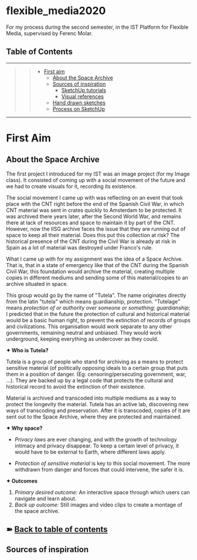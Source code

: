 # flexible_media2020
 For my process during the second semester, in the IST Platform for Flexible Media, supervised by Ferenc Molar.

## Table of Contents
---
>> - [First aim](#first-aim)
>>    - [About the Space Archive](#about-the-space-archive)
>>    - [Sources of inspiration](#sources-of-inspiration)
>>       - [SketchUp tutorials](#sketchup-tutorials)
>>       - [Visual references](#visual-references)
>>    - [Hand drawn sketches](#hand-drawn-sketches)
>>    - [Process on SketchUp](#process-on-sketchup)

----

# First Aim

## About the Space Archive

The first project I introduced for my IST was an image project (for my Image class). It consisted of coming up with a social movement of the future and we had to create visuals for it, recording its existence.

The social movement I came up with was reflecting on an event that took place with the CNT right before the end of the Spanish Civil War, in which CNT material was sent in crates quickly to Amsterdam to be protected. It was archived there years later, after the Second World War, and remains there at lack of resources and space to maintain it by part of the CNT. However, now the IISG archive faces the issue that they are running out of space to keep all their material. Does this put this collection at risk? The historical presence of the CNT during the Civil War is already at risk in Spain as a lot of material was destroyed under Franco's rule.

What I came up with for my assignment was the idea of a Space Archive. That is, that in a state of emergency like that of the CNT during the Spanish Civil War, this foundation would archive the material, creating multiple copies in different mediums and sending some of this material/copies to an archive situated in space.

This group would go by the name of "Tutela". The name originates directly from the latin "tutela" which means guardianship, protection. "Tutelage" means _protection of or authority over someone or something; guardianship_; I predicted that in the future the protection of cultural and historical material would be a basic human right, to prevent the extinction of records of groups and civilizations. This organisation would work separate to any other governments, remaining neutral and unbiased. They would work underground, keeping everything as undercover as they could.


**✦ Who is Tutela?**

Tutela is a group of people who stand for archiving as a means to protect sensitive material (of politically opposing ideals to a certain group that puts them in a position of danger. (Eg: censoring/persecuting government, war, …). They are backed up by a legal code that protects the cultural and historical record to avoid the extinction of their existence.

Material is archived and transcoded into multiple mediums as a way to protect the longevity the material. Tutela has an active lab, discovering new ways of transcoding and preservation. After it is transcoded, copies of it are sent out to the Space Archive, where they are protected and maintained.


**✦ Why space?**
- _Privacy laws_ are ever changing, and with the growth of technology intimacy and privacy disappear. To keep a certain level of privacy, it would have to be external to Earth, where different laws apply.

- _Protection of sensitive material_ is key to this social movement. The more withdrawn from danger and forces that could intervene, the safer it is.  


**✦ Outcomes**

1. _Primary desired outcome:_ An interactive space through which users can navigate and learn about.
2. _Back up outcome:_ Still images and video clips to create a montage of the space archive.

➽ [Back to table of contents](#table-of-contents)
----
## Sources of inspiration
